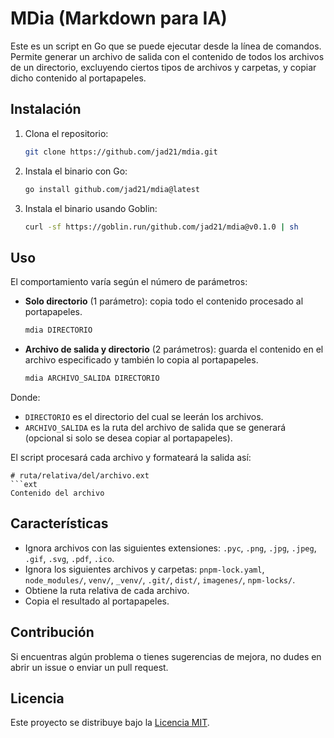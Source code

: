 # MDia (Markdown para IA)

Este es un script en Go que se puede ejecutar desde la línea de comandos. Permite generar un archivo de salida con el contenido de todos los archivos de un directorio, excluyendo ciertos tipos de archivos y carpetas, y copiar dicho contenido al portapapeles.

## Instalación

1. Clona el repositorio:

   ```bash
   git clone https://github.com/jad21/mdia.git
   ```

2. Instala el binario con Go:

   ```bash
   go install github.com/jad21/mdia@latest
   ```

3. Instala el binario usando Goblin:

   ```bash
   curl -sf https://goblin.run/github.com/jad21/mdia@v0.1.0 | sh
   ```

## Uso

El comportamiento varía según el número de parámetros:

* **Solo directorio** (1 parámetro): copia todo el contenido procesado al portapapeles.

  ```bash
  mdia DIRECTORIO
  ```

* **Archivo de salida y directorio** (2 parámetros): guarda el contenido en el archivo especificado y también lo copia al portapapeles.

  ```bash
  mdia ARCHIVO_SALIDA DIRECTORIO
  ```

Donde:

* `DIRECTORIO` es el directorio del cual se leerán los archivos.
* `ARCHIVO_SALIDA` es la ruta del archivo de salida que se generará (opcional si solo se desea copiar al portapapeles).

El script procesará cada archivo y formateará la salida así:

````
# ruta/relativa/del/archivo.ext
```ext
Contenido del archivo
````

## Características

* Ignora archivos con las siguientes extensiones: `.pyc`, `.png`, `.jpg`, `.jpeg`, `.gif`, `.svg`, `.pdf`, `.ico`.
* Ignora los siguientes archivos y carpetas: `pnpm-lock.yaml`, `node_modules/`, `venv/`, `_venv/`, `.git/`, `dist/`, `imagenes/`, `npm-locks/`.
* Obtiene la ruta relativa de cada archivo.
* Copia el resultado al portapapeles.

## Contribución

Si encuentras algún problema o tienes sugerencias de mejora, no dudes en abrir un issue o enviar un pull request.

## Licencia

Este proyecto se distribuye bajo la [Licencia MIT](LICENSE).
